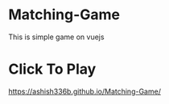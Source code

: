 # Matching-Game
This is simple game on vuejs

# Click To Play
https://ashish336b.github.io/Matching-Game/
